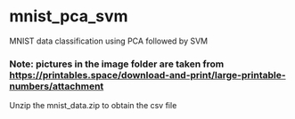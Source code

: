# mnist_pca_svm
MNIST data classification using PCA followed by SVM

### Note: pictures in the image folder are taken from https://printables.space/download-and-print/large-printable-numbers/attachment

Unzip the mnist_data.zip to obtain the csv file


